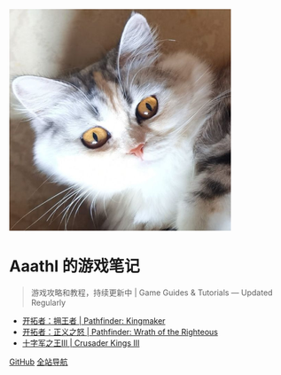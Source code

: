 <img src="images/portrait.jpg" width="400">

# Aaathl 的游戏笔记

> 游戏攻略和教程，持续更新中 | Game Guides & Tutorials — Updated Regularly

* [开拓者：拥王者 | Pathfinder: Kingmaker](Kingmaker/)
* [开拓者：正义之怒 | Pathfinder: Wrath of the Righteous](Wotr/)
* [十字军之王III | Crusader Kings III](CK3/)

[GitHub](https://github.com/ZJUZBW)
[全站导航](guide)